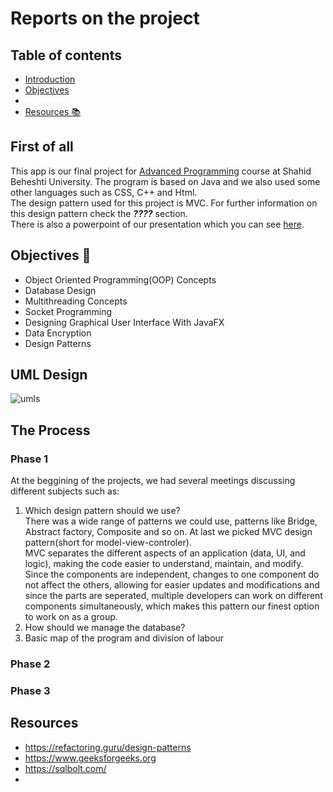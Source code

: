 # Reports on the project

## Table of contents

- [Introduction](https://github.com/Amin-Gh-05/YouTube/new/Reports#first-of-all)
- [Objectives](https://github.com/Amin-Gh-05/YouTube/new/Reports#objectives-)
- 
- [Resources 📚](https://github.com/Amin-Gh-05/YouTube/new/Reports#resources)

## First of all
This app is our final project for [Advanced Programming](https://github.com/Advanced-Programming-1402) course at Shahid Beheshti University. The program is based on Java and we also used some other languages such as CSS, C++ and Html.
<br>The design pattern used for this project is MVC. For further information on this design pattern check the ***????*** section.
<br>There is also a powerpoint of our presentation which you can see [here]().

## Objectives 🎯

- Object Oriented Programming(OOP) Concepts
- Database Design
- Multithreading Concepts
- Socket Programming
- Designing Graphical User Interface With JavaFX
- Data Encryption
- Design Patterns

## UML Design

![umls]()

## The Process
### Phase 1
At the beggining of the projects, we had several meetings discussing different subjects such as:
1. Which design pattern should we use?
<br>There was a wide range of patterns we could use, patterns like Bridge, Abstract factory, Composite and so on. At last we picked MVC design pattern(short for model-view-controler).
<br>MVC separates the different aspects of an application (data, UI, and logic), making the code easier to understand, maintain, and modify.
Since the components are independent, changes to one component do not affect the others, allowing for easier updates and modifications and since the parts are seperated, multiple developers can work on different components simultaneously, which makes this pattern our finest option to work on as a group.
2. How should we manage the database?
3. Basic map of the program and division of labour

### Phase 2
### Phase 3


## Resources

- https://refactoring.guru/design-patterns
- https://www.geeksforgeeks.org
- https://sqlbolt.com/
- 



